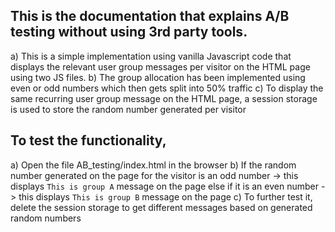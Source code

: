 ## This is the documentation that explains A/B testing without using 3rd party tools.
a) This is a simple implementation using vanilla Javascript code that displays the relevant user group messages per visitor on the HTML page using two JS files.
b) The group allocation has been implemented using even or odd numbers which then gets split into 50% traffic
c) To display the same recurring user group message on the HTML page, a session storage is used to store the random number generated per visitor

## To test the functionality,
a) Open the file AB_testing/index.html in the browser
b) If the random number generated on the page for the visitor is an odd number -> this displays `This is group A` message on the page 
else if it is an even number -> this displays `This is group B` message on the page 
c) To further test it, delete the session storage to get different messages based on generated random numbers